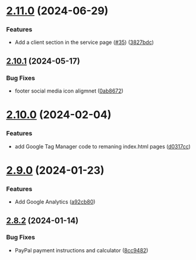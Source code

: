 # [2.11.0](https://github.com/Pradumnasaraf/Pradumnasaraf.github.io/compare/v2.10.1...v2.11.0) (2024-06-29)


### Features

* Add a client section in the service page ([#35](https://github.com/Pradumnasaraf/Pradumnasaraf.github.io/issues/35)) ([3827bdc](https://github.com/Pradumnasaraf/Pradumnasaraf.github.io/commit/3827bdc0dcf8a53b9f8bcc8688a46437d49b33aa))



## [2.10.1](https://github.com/Pradumnasaraf/Pradumnasaraf.github.io/compare/v2.10.0...v2.10.1) (2024-05-17)


### Bug Fixes

* footer social media icon aligmnet ([0ab8672](https://github.com/Pradumnasaraf/Pradumnasaraf.github.io/commit/0ab8672f44eb1f10d343c8bdb3d80863a8051dae))



# [2.10.0](https://github.com/Pradumnasaraf/Pradumnasaraf.github.io/compare/v2.9.0...v2.10.0) (2024-02-04)


### Features

* add Google Tag Manager code to remaning index.html pages ([d0317cc](https://github.com/Pradumnasaraf/Pradumnasaraf.github.io/commit/d0317cc6c188d9db020796154254b80f28e45978))



# [2.9.0](https://github.com/Pradumnasaraf/Pradumnasaraf.github.io/compare/v2.8.2...v2.9.0) (2024-01-23)


### Features

* Add Google Analytics ([a92cb80](https://github.com/Pradumnasaraf/Pradumnasaraf.github.io/commit/a92cb8081b4778cf712561712588ca4c7d0e9db8))



## [2.8.2](https://github.com/Pradumnasaraf/Pradumnasaraf.github.io/compare/v2.8.1...v2.8.2) (2024-01-14)


### Bug Fixes

* PayPal payment instructions and calculator ([8cc9482](https://github.com/Pradumnasaraf/Pradumnasaraf.github.io/commit/8cc94824891dc7c1c351cde778e18a0cf6c74f3b))




